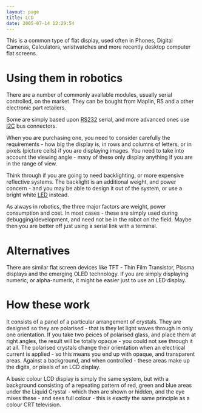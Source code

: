 ```yaml
---
layout: page
title: LCD
date: 2005-07-14 12:29:54
---
```

<p>This is a common type of flat display, used often in Phones, Digital Cameras, Calculators, wristwatches and more recently desktop computer flat screens.
</p>
<h1 id="Using_them_in_robotics">Using them in robotics</h1>
<p>There are a number of commonly available modules, usually serial controlled, on the market. They can be bought from Maplin, RS and a other electronic part retailers.
</p>
<p>Some are simply based upon <a class="wiki" href="/wiki/rs232.html" title="A serial communication standard">RS232</a> serial, and more advanced ones use <a class="wiki" href="/wiki/i2c.html" title="Inter Integrated Circuit bus">I2C</a> bus connectors.
</p>
<p>When you are purchasing one, you need to consider carefully the requirements - how big the display is, in rows and columns of letters, or in pixels (picture cells) if you are displaying images. You need to take into account the viewing angle - many of these only display anything if you are in the range of view.
</p>
<p>Think through if you are going to need backlighting, or more expensive reflective systems. The backlight is an additional weight, and power concern - and you may be able to design it out of the system, or use a bright white <a class="wiki" href="/wiki/led.html" title="Light Emitting Diode">LED</a> instead.
</p>
<p>As always in robotics, the three major factors are weight, power consumption and cost. In most cases - these are simply used during debugging/development, and need not be in the robot on the field. Maybe then you are better off just using a serial link with a terminal.
</p>
<h1 id="Alternatives">Alternatives</h1>
<p>There are similar flat screen devices like TFT - Thin Film Transistor, Plasma displays and the emerging OLED technology. If you are simply displaying numeric, or alpha-numeric, it might be easier just to use an LED display.
</p>
<h1 id="How_these_work">How these work</h1>
<p>It consists of a panel of a particular arrangement of crystals. They are designed so they are polarised - that is they let light waves through in only one orientation. If you take two peices of polarised glass, and place them at right angles, the result will be totally opaque - you could not see through it at all. The polarised crystals change their orientation when an electrical current is applied - so this means you end up with opaque, and transparent areas. Against a background, and when controlled - these areas make up the digits, or pixels of an LCD display.
</p>
<p>A basic colour LCD display is simply the same system, but with a background consisting of a repeating pattern of red, green and blue areas under the Liquid Crystal - which then are shown or hidden, and the eye mixes these - and sees full colour - this is exactly the same principle as a colour CRT television.
</p>
